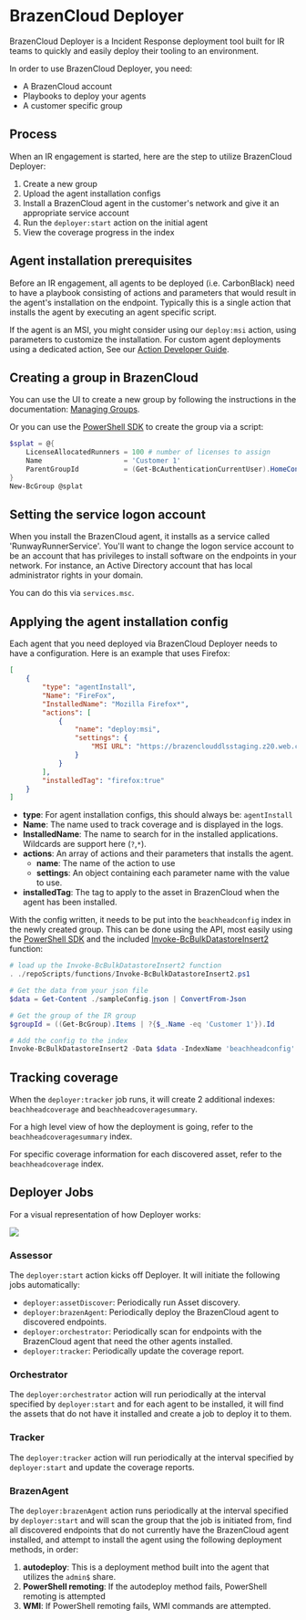 # BrazenCloud Deployer

BrazenCloud Deployer is a Incident Response deployment tool built for IR teams to quickly and easily deploy their tooling to an environment.

In order to use BrazenCloud Deployer, you need:

- A BrazenCloud account
- Playbooks to deploy your agents
- A customer specific group

## Process

When an IR engagement is started, here are the step to utilize BrazenCloud Deployer:

1. Create a new group
2. Upload the agent installation configs
3. Install a BrazenCloud agent in the customer's network and give it an appropriate service account
4. Run the `deployer:start` action on the initial agent
5. View the coverage progress in the index

## Agent installation prerequisites

Before an IR engagement, all agents to be deployed (i.e. CarbonBlack) need to have a playbook consisting of actions and parameters that would result in the agent's installation on the endpoint. Typically this is a single action that installs the agent by executing an agent specific script.

If the agent is an MSI, you might consider using our `deploy:msi` action, using parameters to customize the installation. For custom agent deployments using a dedicated action, See our [Action Developer Guide](https://docs.runway.host/runway-documentation/action-developer-guides/overview).

## Creating a group in BrazenCloud

You can use the UI to create a new group by following the instructions in the documentation: [Managing Groups](https://docs.runway.host/runway-documentation/general-concepts/groups/managing-groups).

Or you can use the [PowerShell SDK](https://github.com/brazencloud/powershell) to create the group via a script:

```powershell
$splat = @{
    LicenseAllocatedRunners = 100 # number of licenses to assign
    Name                    = 'Customer 1'
    ParentGroupId           = (Get-BcAuthenticationCurrentUser).HomeContainerId # this example uses the user's root group ID
}
New-BcGroup @splat
```

## Setting the service logon account

When you install the BrazenCloud agent, it installs as a service called 'RunwayRunnerService'. You'll want to change the logon service account to be an account that has privileges to install software on the endpoints in your network. For instance, an Active Directory account that has local administrator rights in your domain.

You can do this via `services.msc`.

## Applying the agent installation config

Each agent that you need deployed via BrazenCloud Deployer needs to have a configuration. Here is an example that uses Firefox:

```json
[
    {
        "type": "agentInstall",
        "Name": "FireFox",
        "InstalledName": "Mozilla Firefox*",
        "actions": [
            {
                "name": "deploy:msi",
                "settings": {
                    "MSI URL": "https://brazenclouddlsstaging.z20.web.core.windows.net/Firefox%20Setup%20104.0.1.msi"
                }
            }
        ],
        "installedTag": "firefox:true"
    }
]
```

- **type**: For agent installation configs, this should always be: `agentInstall`
- **Name**: The name used to track coverage and is displayed in the logs.
- **InstalledName**: The name to search for in the installed applications. Wildcards are support here (`?`,`*`).
- **actions**: An array of actions and their parameters that installs the agent.
  - **name**: The name of the action to use
  - **settings**: An object containing each parameter name with the value to use.
- **installedTag**: The tag to apply to the asset in BrazenCloud when the agent has been installed.

With the config written, it needs to be put into the `beachheadconfig` index in the newly created group. This can be done using the API, most easily using the [PowerShell SDK](https://github.com/brazencloud/powershell) and the included [Invoke-BcBulkDatastoreInsert2](repoScripts/functions/Invoke-BcBulkDatastoreInsert2.ps1) function:

```powershell
# load up the Invoke-BcBulkDatastoreInsert2 function
. ./repoScripts/functions/Invoke-BcBulkDatastoreInsert2.ps1

# Get the data from your json file
$data = Get-Content ./sampleConfig.json | ConvertFrom-Json

# Get the group of the IR group
$groupId = ((Get-BcGroup).Items | ?{$_.Name -eq 'Customer 1'}).Id

# Add the config to the index
Invoke-BcBulkDatastoreInsert2 -Data $data -IndexName 'beachheadconfig' -GroupId $groupId
```

## Tracking coverage

When the `deployer:tracker` job runs, it will create 2 additional indexes: `beachheadcoverage` and `beachheadcoveragesummary`.

For a high level view of how the deployment is going, refer to the `beachheadcoveragesummary` index.

For specific coverage information for each discovered asset, refer to the `beachheadcoverage` index.

## Deployer Jobs

For a visual representation of how Deployer works:

![](https://lucid.app/publicSegments/view/6b22d320-2d5e-465e-8a6d-2fdc61dbdb0f/image.png)

### Assessor

The `deployer:start` action kicks off Deployer. It will initiate the following jobs automatically:

- `deployer:assetDiscover`: Periodically run Asset discovery.
- `deployer:brazenAgent`: Periodically deploy the BrazenCloud agent to discovered endpoints.
- `deployer:orchestrator`: Periodically scan for endpoints with the BrazenCloud agent that need the other agents installed.
- `deployer:tracker`: Periodically update the coverage report.

### Orchestrator

The `deployer:orchestrator` action will run periodically at the interval specified by `deployer:start` and for each agent to be installed, it will find the assets that do not have it installed and create a job to deploy it to them.

### Tracker

The `deployer:tracker` action will run periodically at the interval specified by `deployer:start` and update the coverage reports.

### BrazenAgent

The `deployer:brazenAgent` action runs periodically at the interval specified by `deployer:start` and will scan the group that the job is initiated from, find all discovered endpoints that do not currently have the BrazenCloud agent installed, and attempt to install the agent using the following deployment methods, in order:

1. **autodeploy**: This is a deployment method built into the agent that utilizes the `admin$` share.
2. **PowerShell remoting**: If the autodeploy method fails, PowerShell remoting is attempted
3. **WMI**: If PowerShell remoting fails, WMI commands are attempted.